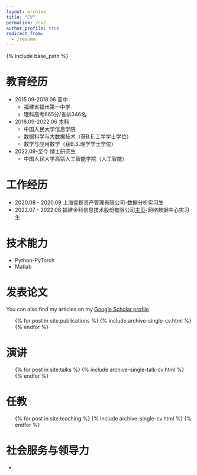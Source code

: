 ```yaml
---
layout: archive
title: "CV"
permalink: /cv/
author_profile: true
redirect_from:
  - /resume
---
```


{% include base_path %}

教育经历
======
* 2015.09-2018.06    高中
    * 福建省福州第一中学
    * 理科高考665分/省排346名
* 2018.09-2022.06    本科
    * 中国人民大学信息学院
    * 数据科学与大数据技术（获B.E.工学学士学位）
    * 数学与应用数学（获B.S.理学学士学位）
* 2022.09-至今    博士研究生
    * 中国人民大学高瓴人工智能学院（人工智能）

工作经历
======
* 2020.08 - 2020.09 上海睿郡资产管理有限公司-数据分析实习生
* 2022.07 - 2022.08 福建金科信息技术股份有限公司[主页](https://www.goldtech.com.cn/)-网络数据中心实习生

技术能力
======
* Python-PyTorch
* Matlab

发表论文
======

You can also find my articles on my [Google Scholar profile]({{site.author.googlescholar}})


  <ul>{% for post in site.publications %}
    {% include archive-single-cv.html %}
  {% endfor %}</ul>
  
演讲
======
  <ul>{% for post in site.talks %}
    {% include archive-single-talk-cv.html %}
  {% endfor %}</ul>
  
任教
======
  <ul>{% for post in site.teaching %}
    {% include archive-single-cv.html %}
  {% endfor %}</ul>
  
社会服务与领导力
======
* 
